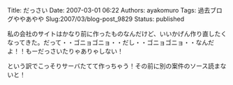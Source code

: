 Title: だっさい
Date: 2007-03-01 06:22
Authors: ayakomuro
Tags:  過去ブログややあやや
Slug:2007/03/blog-post_9829
Status: published

私の会社のサイトはかなり前に作ったものなんだけど、いいかげん作り直したくなってきた。だって・・ゴニョゴニョ・・だし・・ゴニョゴニョ・・なんだよ！！もーだっさいたりゃありゃしない！  

という訳でこっそりサーバたてて作っちゃう！その前に別の案件のソース読まないと！
